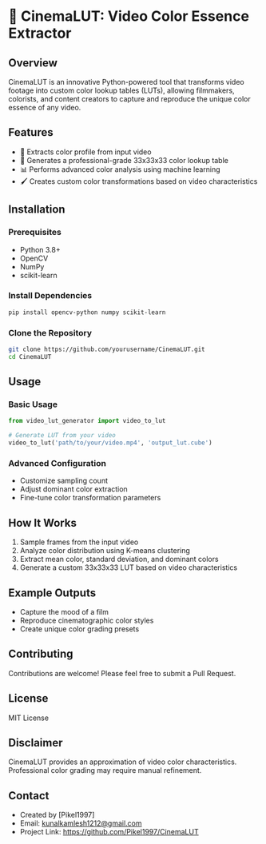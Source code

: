 # 🎨 CinemaLUT: Video Color Essence Extractor

## Overview
CinemaLUT is an innovative Python-powered tool that transforms video footage into custom color lookup tables (LUTs), allowing filmmakers, colorists, and content creators to capture and reproduce the unique color essence of any video.

## Features
- 🎥 Extracts color profile from input video
- 🌈 Generates a professional-grade 33x33x33 color lookup table
- 📊 Performs advanced color analysis using machine learning
- 🖌️ Creates custom color transformations based on video characteristics

## Installation

### Prerequisites
- Python 3.8+
- OpenCV
- NumPy
- scikit-learn

### Install Dependencies
```bash
pip install opencv-python numpy scikit-learn
```

### Clone the Repository
```bash
git clone https://github.com/yourusername/CinemaLUT.git
cd CinemaLUT
```

## Usage

### Basic Usage
```python
from video_lut_generator import video_to_lut

# Generate LUT from your video
video_to_lut('path/to/your/video.mp4', 'output_lut.cube')
```

### Advanced Configuration
- Customize sampling count
- Adjust dominant color extraction
- Fine-tune color transformation parameters

## How It Works
1. Sample frames from the input video
2. Analyze color distribution using K-means clustering
3. Extract mean color, standard deviation, and dominant colors
4. Generate a custom 33x33x33 LUT based on video characteristics

## Example Outputs
- Capture the mood of a film
- Reproduce cinematographic color styles
- Create unique color grading presets

## Contributing
Contributions are welcome! Please feel free to submit a Pull Request.

## License
MIT License

## Disclaimer
CinemaLUT provides an approximation of video color characteristics. Professional color grading may require manual refinement.

## Contact
- Created by [Pikel1997]
- Email: kunalkamlesh1212@gmail.com
- Project Link: https://github.com/Pikel1997/CinemaLUT
